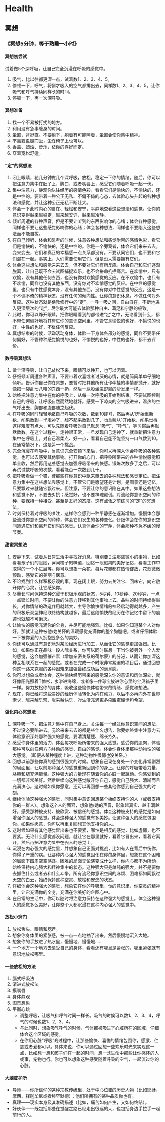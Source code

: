 # Health

## 冥想

### 《冥想5分钟，等于熟睡一小时》

#### 冥想初尝试

试着做5个深呼吸，让自己完全沉浸在呼吸的感觉中。

1. 吸气，比以往都更深一点，试着数1、2、3、4、5。
2. 停顿一下，呼气，将刚才吸入的空气都排出去，同样数1、2、3、4、5。让你吸气和呼气持续同样长的时间。
3. 停顿一下，再一次深呼吸。

#### 冥想准备

1. 找一个不易被打扰的地方。
2. 利用没有急事缠身的时间。
3. 坐直，背挺直。不要躺下，躺着有可能睡着，坐直会使你集中精神。
4. 不需要盘腿而坐，坐在椅子上也可以。
5. 香薰、蜡烛、音乐，依你的喜好而定。
6. 穿着宽松舒适。

#### “定”的冥想法

1. 闭上眼睛，花几分钟做几个深呼吸，放松，稳定一下你的情绪。随后，你可以把注意力集中在肚子上、胸口，或者嘴唇上，感受它们随着呼吸一起一伏。
2. 集中注意力，静观你以往经历的感情色彩，看看它们是愉快的，不愉快的，还是中性的。要带着一种公正无私、不偏不倚的心态，去体验心头升起的各种想法和感觉，并让这种公正无私不断壮大。
3. 体会一下此时内心的自在、轻松和安宁，平静地查看这些想法和感觉。让你的意识变得越来越稳定，越来越安详，越来越冷静。
4. 倾听周遭的各种声音，但是不要让听到的东西影响你的心绪；体会各种感觉，同样也不要让这些感觉影响你的心绪；体会各种想法，同样也不要陷入这些想法而不能自拔。
5. 在自己倾听、体会和思考的时候，注意各种想法和感觉附带的感情色彩，看它们是愉快的，不愉快的，还是中性的。你是一个旁观者，体会它们来来去去，变来变去，它们和真正的幸福感一点关系都没有。不要认同它们，也不要和它们混在一起。事实上，人们需要使用它们，但是没人需要拥有它们。
6. 体会这些想法和感觉来来去去，但不要对它们有所反应。体会自己和它们逐渐脱离，让自己既不会去试图捕捉欢乐，也不会拼命抗拒痛苦。在欢愉中，只有欢愉，没有其他任何东西，也没有你对欢愉感觉的反应。在不欢愉中，也只有不欢愉，同样也没有其他东西，没有你对不欢愉感觉的反应。在中性的感觉里，也只有中性感觉本身，没有其他东西，没有你对中性感觉的反应。这是一个不偏不倚的精神状态，没有任何的倾向性。让你的意识休息，不做任何对外反应。这种状态就是佛教修行中的“定”，一呼一吸之间，自由自在，不断地进入更深层次的“定”，尽你最大可能去体验那种自由、满足和宁静的极致。
7. 此时，你可以睁开眼睛，把你眼睛看到的都带进“定”之中，无论看到什么，都不带任何偏好地将其带进你的意识空间里，不管它是愉悦的也好，不愉悦的也好，中性的也好，不做任何反应。
8. 冥想结束的时候，活动活动身体，体验一下身体各部分的感觉，同样不要带任何偏好，不管种种感觉愉悦的也好，不愉悦的也好，中性的也好，都不去评价。

#### 数呼吸冥想法

1. 做个深呼吸，让自己放松下来，眼睛可以睁开，也可以闭着。
2. 仔细倾听周遭各种声音，不要带着欢喜或者讨厌的心情，就是简简单单仔细地倾听。告诉你自己你在冥想，要暂时把其他所有让你牵挂的事情都抛开，就好像把一袋乱七八糟的东西一扔，然后一屁股坐进舒服的沙发里一样。
3. 始终把注意力集中在你的呼吸上，从每一次呼吸的开始到结束。不要试图控制自己的呼吸，让呼吸自然而然地就好。感受一下凉爽的空气吸进来，温热的空气呼出去，胸部和腹部随之起伏。
4. 在呼吸的同时轻轻地数自己呼吸的次数，数到10即可，然后再从1开始重新数。如果数到一半走神了，想不起来数到几了，也重新从1开始数。如果觉得这样难度有点大，可以先随着呼吸对自己默念“吸气”、“呼气”，等习惯后再默默数数。在这个过程中，走神很正常，一旦发现自己走神了，就重新把注意力集中在呼吸上。对自己温柔点、好一点，看看自己能不能坚持一口气数到10。在通常情况下，这是第一个挑战。
5. 完全沉浸在呼吸中，当意识完全安顿下来后，你可以再深入体会呼吸的各种感觉，也可以去感受其他事物。打开你的心门，把呼吸所带来的各种愉悦感觉照单全收，然后再用这些感觉去加强呼吸带来的快感。锻炼次数多了之后，可以再试试数呼吸的次数，看看能否一次数到几十。
6. 把呼吸看做一个锚，使那些在你意识中飘来飘去的各种想法和感觉定位。把注意力集中在这些想法和感觉上，不管它们是愿望还是计划，是图景还是记忆，只要飘过来就随它飘过来。但注意，不要让你的意识陷在其中。如果这些想法和感觉不好，不要去对抗；感觉好，也不要神魂颠倒。对流经你意识空间的种种，要保持一种接受，甚至是友好的态度。这有点像之前练习的“定”的冥想法。
7. 时刻保持着对呼吸的关注，这样你会感到一种平静感在逐渐增加。慢慢体会那些流过你意识空间的种种，体会它们发生的各种变化。仔细体会在你的意识空间遭遇它们和离开它们时的感觉。认真体会你的宁静，体会那种不急不缓的慢节奏。

#### 甜蜜冥想法

1. 安静下来，试着从日常生活中寻找好消息，特别要关注那些微小的事物，比如看看孩子们的脸庞，闻闻橘子的味道，回忆一段假期的美好记忆，看看工作中取得的一个小进展等。你可以想象一朵花，每片花瓣都在热情绽放，花蕊微微颤动，感受它的美丽与惬意。
2. 不论找到什么样积极乐观的事，现在闭上眼，努力去关注它、回味它，向它敞开你的心灵，让它感染你。
3. 尽量长时间保持这种沉浸于积极乐观的状态，5秒钟、10秒钟、20秒钟，一点一点延长时间，不要让你的注意力转移到其他事物上去。品味的时间持续得越长，对你情绪的改造作用就越大，主导你愉快情绪的神经启动得就越多，产生的积极乐观型神经联结结构就越多，最后这段愉快的经历在你记忆中留下的痕迹也就越不可磨灭。
4. 让愉快的感觉充满你的全身，并尽可能地强烈。比如，如果你知道某个人对你好，那就让这种被他/她关怀的温暖感觉充满你的整个胸膛吧。或者仔细体验一下被你爱的人拥抱是多么的美妙。
5. 你还可以通过有意识地对某段经历进行加工，从而让它的感觉更加强烈。比如，如果你正在品味一段人际关系，你可以同时联想一下当你被另外一个人爱的感觉，这会加强催产素（增加亲密关系的荷尔蒙）的分泌，从而让你加深这种互相联系在一起的感觉。或者在完成一个时限非常紧迫的项目后，通过回想你这一路来克服的各种困难来加强最终成功后的满足感。
6. 你可以想象或者体会，这种愉快经历带来的感觉深入你的意识和肉体深处，就好像阳光照着T恤衫，水渗进海绵，或者像一件珍宝放进你心里的宝贝箱子里一样。努力放松你的身体，吸收这些愉快体验带来的情绪、感觉和想法。
7. 现在，你已经将这些美妙的经历体验转化为内在动力，以后不必再向外在世界索求，越来越乐观，越来越快乐，对生活充满更多的甜蜜憧憬和希望。

#### 强化内心冥想法

1. 深呼吸一下，把注意力集中在自己身上。关注每一个经过你意识空间的想法，不过没必要陷进去。无论来来去去的都是些什么想法，你要始终集中注意力去体验意识深处那种强大的感觉，要清清楚楚、绵长持久。
2. 感受你身体里的活力，体会每次呼吸所带来的强大感觉。感受你的肌肉，体验那种可以向任何方向移动的感觉、自由的感觉。体会你身体里那种动物性的强大感觉。（即便从某种程度上讲，这种动物性很弱也没关系。）
3. 回想以前那些你真的感到很强大的时候。想象自己现在身处一个变化非常剧烈的局面里，让以前那种强大的感觉重新回到你的身上。让你的呼吸带着力量，胳膊和腿充满能量。这种强大的力量现在随着你的心脏一起跳动。你感受到的一切都非常美好。然后继续向这种感觉敞开你自己，感觉自己强大、清晰而且充满决心。这时候如果你愿意，还可以再回想一些其他你感到自己强大的时刻。
4. 继续体验这种强大的感觉，同时集中意识回想某个始终支持你的人（或者支持你的一群人）。想象这个人的面容，想象他/她的声音，形象越真实、越丰满越好。感受那种被支持、被欣赏、被信任的感觉。体会这种被支持的感觉是如何增强你强大的感觉。体会这种强大的感觉有多美妙。让这种强大的感觉包围你。如果你愿意，你可以再重复回想其他支持你的人。
5. 这时候如果有其他感觉冒出来也不要紧，哪怕是相反的感觉，比如虚弱，也不要紧。无论什么感觉都没问题，就让它在那里就好，看着它冒出来，看着它离开，然后再把注意力集中在强大的感觉上。
6. 沉浸在内心强大的感觉里，并想象自己正面对挑战，比如有人在背后中伤你，你得了严重的病。让那种内心强大的感觉固化在你的身体里，想象在这个困难的局面下四周空空荡荡。困难的局面无论演变成什么样，你内心都不为所动，始终保持内心强大和精神集中的状态。这种强大只是单纯的强大，并不是要你去抓住什么或者去和什么斗争。所有流经你意识空间的麻烦、困难都如同飘过天空的白云，始终保持这种空灵、放松和安逸的状态。
7. 仔细体会这种强大的感觉，想象它在你的呼吸里，你的意识里，你空灵的精神里，让它充满你的全身，充满在你美好的企图心中。
8. 在日常的生活中，你可以随时将注意力保持在这种强大的感觉上。体会这种强大的感觉多么美好，让你整个人都沉浸在这种内心强大的感觉中。

#### 放松小窍门

1. 放松舌头、眼睛和腮帮。
2. 想象你身体里的紧张感，被一点一点地抽了出来，然后慢慢地沉入大地。
3. 想象你的手放进了热水里，慢慢地、慢慢地……
4. 一个地方一个地方去感受自己的身体，看看还有哪里是紧张的，哪里紧张就有意识地放松哪里。

#### 一些放松的方法

1. 膈式呼吸法
2. 渐进式放松法
3. 摸嘴唇
4. 身体静观
5. 图景想象
6. 平衡心跳
   - 调整呼吸，让吸气和呼气时间一样长。吸气的时候可以数1、2、3、4，呼气的时候也数1、2、3、4。
   - 与此同时，想象吸气呼气的时候，气体都被吸进了心脏所在的区域，仔细体会这个区域的感觉。
   - 在你用心脏“呼吸”的过程中，让那些愉快、喜悦的情绪包围你，感激、仁慈或者爱都可以。具体来说，你可以通过回想一些欢乐时光来实现这一点，比如想一想和孩子们在一起的时间，想一想生命中那些让你感怀的人或事，宠物也行。你也可以想象这种感受随着呼吸的空气，一起流过你的心脏。

#### 大脑庇护所

- 导师——你所信仰的某种宗教传统里，处于中心位置的历史人物（比如耶稣、摩西、释迦牟尼或者穆罕默德）；他们所拥有的某种品质你也有。
- 真理——现实本身及其准确描述（比如，痛苦如何产生，又如何终结）。
- 好伙伴——既包括那些在觉醒之路已经走出很远的人，也包括身边手拉手一起前行的人。